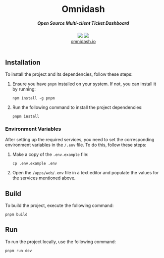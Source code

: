 <div align="center">
    <h1 align="center">Omnidash</h1>
    <h5>Open Source Multi-client Ticket Dashboard</h5>
</div>

<div align="center">
  <a href="https://sonarcloud.io/summary/new_code?id=bartvdbraak_omnidash"><img src="https://sonarcloud.io/api/project_badges/measure?project=bartvdbraak_omnidash&metric=vulnerabilities" /></a>
  <a href="https://github.com/bartvdbraak/omnidash/deployments/activity_log?environment=Production"><img src="https://img.shields.io/github/deployments/bartvdbraak/omnidash/production?label=vercel&logo=vercel" /></a>
</div>

<div align="center">
  <a href="https://omnidash.io?ref=github">omnidash.io</a>
</div>
<br/>


## Installation

To install the project and its dependencies, follow these steps:

1.  Ensure you have `pnpm` installed on your system. If not, you can install it by running:

    ```sh-session
    npm install -g pnpm
    ```

2.  Run the following command to install the project dependencies:
    ```sh-session
    pnpm install
    ```

### Environment Variables

After setting up the required services, you need to set the corresponding environment variables in the `/.env` file. To do this, follow these steps:

1.  Make a copy of the `.env.example` file:
    ```sh-session
    cp .env.example .env
    ```
2.  Open the `/apps/web/.env` file in a text editor and populate the values for the services mentioned above.

## Build

To build the project, execute the following command:

```sh-session
pnpm build
```

## Run

To run the project locally, use the following command:

```sh-session
pnpm run dev
```
